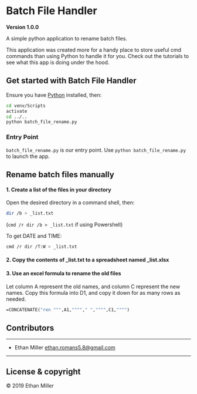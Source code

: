 # Batch File Handler
**Version 1.0.0**

A simple python application to rename batch files.

This application was created more for a handy place to store useful cmd commands than using Python to handle it for you. Check out the tutorials to see what this app is doing under the hood.

## Get started with Batch File Handler

Ensure you have [Python](https://www.python.org/downloads/windows/ "Python Releases for Windows") installed, then:

``` bash
cd venv/Scripts
activate
cd ../..
python batch_file_rename.py
```

### Entry Point

`batch_file_rename.py` is our entry point. Use `python batch_file_rename.py` to launch the app.

## Rename batch files manually

#### 1. Create a list of the files in your directory

Open the desired directory in a command shell, then:

``` bash
dir /b > _list.txt
```

(`cmd /r dir /b > _list.txt` if using Powershell)

To get DATE and TIME:

``` bash
cmd /r dir /T:W > _list.txt
```

#### 2. Copy the contents of _list.txt to a spreadsheet named _list.xlsx
#### 3. Use an excel formula to rename the old files

Let column A represent the old names, and column C represent the new names. Copy this formula into D1, and copy it down for as many rows as needed.

``` vb
=CONCATENATE("ren """,A1,""""," ","""",C1,"""")
```

## Contributors

---

- Ethan Miller <ethan.romans5.8@gmail.com>

---

## License & copyright

© 2019 Ethan Miller
